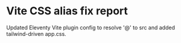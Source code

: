 # Vite CSS alias fix report
Updated Eleventy Vite plugin config to resolve '@' to src and added tailwind-driven app.css.
